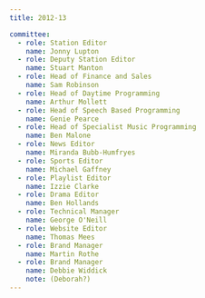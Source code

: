 ```yaml
---
title: 2012-13

committee:
  - role: Station Editor
    name: Jonny Lupton
  - role: Deputy Station Editor
    name: Stuart Manton
  - role: Head of Finance and Sales
    name: Sam Robinson
  - role: Head of Daytime Programming
    name: Arthur Mollett
  - role: Head of Speech Based Programming
    name: Genie Pearce
  - role: Head of Specialist Music Programming
    name: Ben Malone
  - role: News Editor
    name: Miranda Bubb-Humfryes
  - role: Sports Editor
    name: Michael Gaffney
  - role: Playlist Editor
    name: Izzie Clarke
  - role: Drama Editor
    name: Ben Hollands
  - role: Technical Manager
    name: George O'Neill
  - role: Website Editor
    name: Thomas Mees
  - role: Brand Manager
    name: Martin Rothe
  - role: Brand Manager
    name: Debbie Widdick
    note: (Deborah?)
---
```

